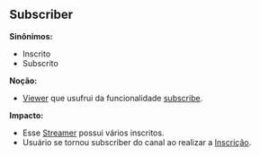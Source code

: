## Subscriber

**Sinônimos:** 
* Inscrito
* Subscrito

**Noção:** 
* [Viewer](Viewer) que usufrui da funcionalidade [subscribe](Subscribe).

**Impacto:**
* Esse [Streamer](Streamer) possui vários inscritos.
* Usuário se tornou subscriber do canal ao realizar a [Inscrição](Subscribe).
